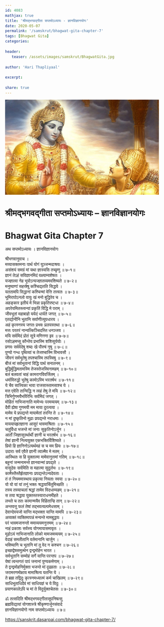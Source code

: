 ```yaml
---    
id: 4083    
mathjax: true    
title: 'श्रीमद्भगवद्गीता सप्तमोऽध्यायः - ज्ञानविज्ञानयोगः'    
date: 2020-05-07    
permalink: '/samskrut/bhagwat-gita-chapter-7'    
tags: [Bhagwat Gita]    
categories:    
    
header:    
   teaser: /assets/images/samskrut/BhagwatGita.jpg    
    
author: 'Hari Thapliyaal'    
    
excerpt:    
    
share: true    
---    
```

    
![](/assets/images/samskrut/BhagwatGita.jpg)    
    
# श्रीमद्भगवद्गीता सप्तमोऽध्यायः – ज्ञानविज्ञानयोगः    
# Bhagwat Gita Chapter 7    
    
अथ सप्तमोऽध्यायः ।    ज्ञानविज्ञानयोगः    
    
श्रीभगवानुवाच ।    
मय्यासक्तमनाः पार्थ योगं युञ्जन्मदाश्रयः ।    
असंशयं समग्रं मां यथा ज्ञास्यसि तच्छृणु ॥ ७-१॥    
ज्ञानं तेऽहं सविज्ञानमिदं वक्ष्याम्यशेषतः ।    
यज्ज्ञात्वा नेह भूयोऽन्यज्ज्ञातव्यमवशिष्यते ॥ ७-२॥    
मनुष्याणां सहस्रेषु कश्चिद्यतति सिद्धये ।    
यततामपि सिद्धानां कश्चिन्मां वेत्ति तत्त्वतः ॥ ७-३॥    
भूमिरापोऽनलो वायुः खं मनो बुद्धिरेव च ।    
अहङ्कार इतीयं मे भिन्ना प्रकृतिरष्टधा ॥ ७-४॥    
अपरेयमितस्त्वन्यां प्रकृतिं विद्धि मे पराम् ।    
जीवभूतां महाबाहो ययेदं धार्यते जगत् ॥ ७-५॥    
एतद्योनीनि भूतानि सर्वाणीत्युपधारय ।    
अहं कृत्स्नस्य जगतः प्रभवः प्रलयस्तथा ॥ ७-६॥    
मत्तः परतरं नान्यत्किञ्चिदस्ति धनञ्जय ।    
मयि सर्वमिदं प्रोतं सूत्रे मणिगणा इव ॥ ७-७॥    
रसोऽहमप्सु कौन्तेय प्रभास्मि शशिसूर्ययोः ।    
प्रणवः सर्ववेदेषु शब्दः खे पौरुषं नृषु ॥ ७-८॥    
पुण्यो गन्धः पृथिव्यां च तेजश्चास्मि विभावसौ ।    
जीवनं सर्वभूतेषु तपश्चास्मि तपस्विषु ॥ ७-९॥    
बीजं मां सर्वभूतानां विद्धि पार्थ सनातनम् ।    
बुद्धिर्बुद्धिमतामस्मि तेजस्तेजस्विनामहम् ॥ ७-१०॥    
बलं बलवतां चाहं कामरागविवर्जितम् ।    
धर्माविरुद्धो भूतेषु कामोऽस्मि भरतर्षभ ॥ ७-११॥    
ये चैव सात्त्विका भावा राजसास्तामसाश्च ये ।    
मत्त एवेति तान्विद्धि न त्वहं तेषु ते मयि ॥ ७-१२॥    
त्रिभिर्गुणमयैर्भावैरेभिः सर्वमिदं जगत् ।    
मोहितं नाभिजानाति मामेभ्यः परमव्ययम् ॥ ७-१३॥    
दैवी ह्येषा गुणमयी मम माया दुरत्यया ।    
मामेव ये प्रपद्यन्ते मायामेतां तरन्ति ते ॥ ७-१४॥    
न मां दुष्कृतिनो मूढाः प्रपद्यन्ते नराधमाः ।    
माययापहृतज्ञाना आसुरं भावमाश्रिताः ॥ ७-१५॥    
चतुर्विधा भजन्ते मां जनाः सुकृतिनोऽर्जुन ।    
आर्तो जिज्ञासुरर्थार्थी ज्ञानी च भरतर्षभ ॥ ७-१६॥    
तेषां ज्ञानी नित्ययुक्त एकभक्तिर्विशिष्यते ।    
प्रियो हि ज्ञानिनोऽत्यर्थमहं स च मम प्रियः ॥ ७-१७॥    
उदाराः सर्व एवैते ज्ञानी त्वात्मैव मे मतम् ।    
आस्थितः स हि युक्तात्मा मामेवानुत्तमां गतिम् ॥ ७-१८॥    
बहूनां जन्मनामन्ते ज्ञानवान्मां प्रपद्यते ।    
वासुदेवः सर्वमिति स महात्मा सुदुर्लभः ॥ ७-१९॥    
कामैस्तैस्तैर्हृतज्ञानाः प्रपद्यन्तेऽन्यदेवताः ।    
तं तं नियममास्थाय प्रकृत्या नियताः स्वया ॥ ७-२०॥    
यो यो यां यां तनुं भक्तः श्रद्धयार्चितुमिच्छति ।    
तस्य तस्याचलां श्रद्धां तामेव विदधाम्यहम् ॥ ७-२१॥    
स तया श्रद्धया युक्तस्तस्याराधनमीहते ।    
लभते च ततः कामान्मयैव विहितान्हि तान् ॥ ७-२२॥    
अन्तवत्तु फलं तेषां तद्भवत्यल्पमेधसाम् ।    
देवान्देवयजो यान्ति मद्भक्ता यान्ति मामपि ॥ ७-२३॥    
अव्यक्तं व्यक्तिमापन्नं मन्यन्ते मामबुद्धयः ।    
परं भावमजानन्तो ममाव्ययमनुत्तमम् ॥ ७-२४॥    
नाहं प्रकाशः सर्वस्य योगमायासमावृतः ।    
मूढोऽयं नाभिजानाति लोको मामजमव्ययम् ॥ ७-२५॥    
वेदाहं समतीतानि वर्तमानानि चार्जुन ।    
भविष्याणि च भूतानि मां तु वेद न कश्चन ॥ ७-२६॥    
इच्छाद्वेषसमुत्थेन द्वन्द्वमोहेन भारत ।    
सर्वभूतानि सम्मोहं सर्गे यान्ति परन्तप ॥ ७-२७॥    
येषां त्वन्तगतं पापं जनानां पुण्यकर्मणाम् ।    
ते द्वन्द्वमोहनिर्मुक्ता भजन्ते मां दृढव्रताः ॥ ७-२८॥    
जरामरणमोक्षाय मामाश्रित्य यतन्ति ये ।    
ते ब्रह्म तद्विदुः कृत्स्नमध्यात्मं कर्म चाखिलम् ॥ ७-२९॥    
साधिभूताधिदैवं मां साधियज्ञं च ये विदुः ।    
प्रयाणकालेऽपि च मां ते विदुर्युक्तचेतसः ॥ ७-३०॥    
    
ॐ तत्सदिति श्रीमद्भगवद्गीतासूपनिषत्सु    
ब्रह्मविद्यायां योगशास्त्रे श्रीकृष्णार्जुनसंवादे    
ज्ञानविज्ञानयोगो नाम सप्तमोऽध्यायः ॥ ७॥    
    
https://sanskrit.dasarpai.com/bhagwat-gita-chapter-7/